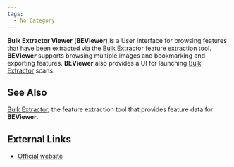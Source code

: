 ```yaml
---
tags:
  - No Category
---
```

**Bulk Extractor Viewer** (**BEViewer**) is a User Interface for
browsing features that have been extracted via the [Bulk
Extractor](bulk_extractor.md) feature extraction tool.
**BEViewer** supports browsing multiple images and bookmarking and
exporting features. **BEViewer** also provides a UI for launching [Bulk
Extractor](bulk_extractor.md) scans.

## See Also

[Bulk Extractor](bulk_extractor.md), the feature extraction tool
that provides feature data for **BEViewer**.

## External Links

- [Official
  website](https://github.com/simsong/bulk_extractor/wiki/BEViewer)